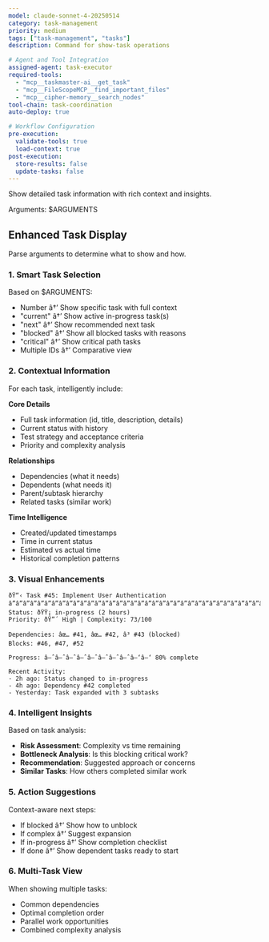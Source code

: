 ```yaml
---
model: claude-sonnet-4-20250514
category: task-management
priority: medium
tags: ["task-management", "tasks"]
description: Command for show-task operations

# Agent and Tool Integration
assigned-agent: task-executor
required-tools:
  - "mcp__taskmaster-ai__get_task"
  - "mcp__FileScopeMCP__find_important_files"
  - "mcp__cipher-memory__search_nodes"
tool-chain: task-coordination
auto-deploy: true

# Workflow Configuration
pre-execution:
  validate-tools: true
  load-context: true
post-execution:
  store-results: false
  update-tasks: false
---
```


Show detailed task information with rich context and insights.

Arguments: $ARGUMENTS

## Enhanced Task Display

Parse arguments to determine what to show and how.

### 1. **Smart Task Selection**

Based on $ARGUMENTS:
- Number â†’ Show specific task with full context
- "current" â†’ Show active in-progress task(s)
- "next" â†’ Show recommended next task
- "blocked" â†’ Show all blocked tasks with reasons
- "critical" â†’ Show critical path tasks
- Multiple IDs â†’ Comparative view

### 2. **Contextual Information**

For each task, intelligently include:

**Core Details**
- Full task information (id, title, description, details)
- Current status with history
- Test strategy and acceptance criteria
- Priority and complexity analysis

**Relationships**
- Dependencies (what it needs)
- Dependents (what needs it)
- Parent/subtask hierarchy
- Related tasks (similar work)

**Time Intelligence**
- Created/updated timestamps
- Time in current status
- Estimated vs actual time
- Historical completion patterns

### 3. **Visual Enhancements**

```
ðŸ“‹ Task #45: Implement User Authentication
â”â”â”â”â”â”â”â”â”â”â”â”â”â”â”â”â”â”â”â”â”â”â”â”â”â”â”â”â”â”â”â”â”â”â”â”â”
Status: ðŸŸ¡ in-progress (2 hours)
Priority: ðŸ”´ High | Complexity: 73/100

Dependencies: âœ… #41, âœ… #42, â³ #43 (blocked)
Blocks: #46, #47, #52

Progress: â–ˆâ–ˆâ–ˆâ–ˆâ–ˆâ–ˆâ–ˆâ–ˆâ–‘â–‘ 80% complete

Recent Activity:
- 2h ago: Status changed to in-progress
- 4h ago: Dependency #42 completed
- Yesterday: Task expanded with 3 subtasks
```

### 4. **Intelligent Insights**

Based on task analysis:
- **Risk Assessment**: Complexity vs time remaining
- **Bottleneck Analysis**: Is this blocking critical work?
- **Recommendation**: Suggested approach or concerns
- **Similar Tasks**: How others completed similar work

### 5. **Action Suggestions**

Context-aware next steps:
- If blocked â†’ Show how to unblock
- If complex â†’ Suggest expansion
- If in-progress â†’ Show completion checklist
- If done â†’ Show dependent tasks ready to start

### 6. **Multi-Task View**

When showing multiple tasks:
- Common dependencies
- Optimal completion order
- Parallel work opportunities
- Combined complexity analysis


